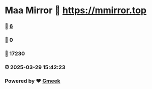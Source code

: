 # Maa Mirror :link: https://mmirror.top 
### :page_facing_up: [6](https://mmirror.top/tag.html) 
### :speech_balloon: 0 
### :hibiscus: 17230 
### :alarm_clock: 2025-03-29 15:42:23 
### Powered by :heart: [Gmeek](https://github.com/Meekdai/Gmeek)

